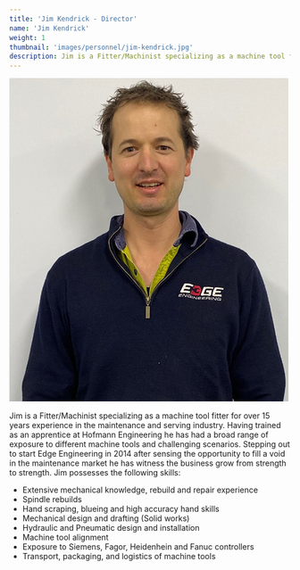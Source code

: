```yaml
---
title: 'Jim Kendrick - Director'
name: 'Jim Kendrick'
weight: 1
thumbnail: 'images/personnel/jim-kendrick.jpg'
description: Jim is a Fitter/Machinist specializing as a machine tool fitter for over 15years experience in the maintenance and serving industry. Having trained as an apprentice at Hofmann Engineering he has had a broad range of exposure to different machine tools and challenging scenarios. Stepping out to start Edge Engineering in 2014 after sensing the opportunity to fill a void in the maintenance market he has witnessed the business grow from strength to strength.
---
```


![Jim Kendrick](/images/personnel/jim-kendrick.jpg)

Jim is a Fitter/Machinist specializing as a machine tool fitter for over 15 years experience in the maintenance and serving industry. Having trained as an apprentice at Hofmann Engineering he has had a broad range of exposure to different machine tools and challenging scenarios. Stepping out to start Edge Engineering in 2014 after sensing the opportunity to fill a void in the maintenance market he has witness the business grow from strength to strength. Jim possesses the following skills:

* Extensive mechanical knowledge, rebuild and repair experience
* Spindle rebuilds
* Hand scraping, blueing and high accuracy hand skills
* Mechanical design and drafting (Solid works)
* Hydraulic and Pneumatic design and installation
* Machine tool alignment
* Exposure to Siemens, Fagor, Heidenhein and Fanuc controllers
* Transport, packaging, and logistics of machine tools

